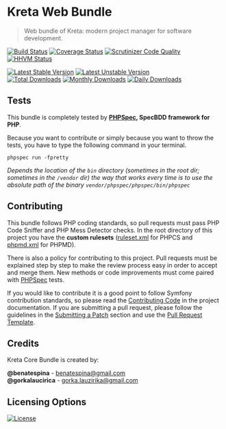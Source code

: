 # Kreta Web Bundle
> Web bundle of Kreta: modern project manager for software development.

[![Build Status](https://travis-ci.org/kreta-io/WebBundle.svg?branch=master)](https://travis-ci.org/kreta-io/WebBundle)
[![Coverage Status](https://img.shields.io/coveralls/kreta-io/WebBundle.svg)](https://coveralls.io/r/kreta-io/WebBundle)
[![Scrutinizer Code Quality](https://scrutinizer-ci.com/g/kreta-io/WebBundle/badges/quality-score.png?b=master)](https://scrutinizer-ci.com/g/kreta-io/WebBundle/?branch=master)
[![HHVM Status](http://hhvm.h4cc.de/badge/kreta/web-bundle.svg)](http://hhvm.h4cc.de/package/kreta/web-bundle)

[![Latest Stable Version](https://poser.pugx.org/kreta/web-bundle/v/stable.svg)](https://packagist.org/packages/kreta/web-bundle)
[![Latest Unstable Version](https://poser.pugx.org/kreta/web-bundle/v/unstable.svg)](https://packagist.org/packages/kreta/web-bundle)
&nbsp;&nbsp;&nbsp;&nbsp;&nbsp;&nbsp;&nbsp;&nbsp;&nbsp;&nbsp;
[![Total Downloads](https://poser.pugx.org/kreta/web-bundle/downloads.svg)](https://packagist.org/packages/kreta/web-bundle)
[![Monthly Downloads](https://poser.pugx.org/kreta/web-bundle/d/monthly.png)](https://packagist.org/packages/kreta/web-bundle)
[![Daily Downloads](https://poser.pugx.org/kreta/web-bundle/d/daily.png)](https://packagist.org/packages/kreta/web-bundle)

Tests
-----

This bundle is completely tested by **[PHPSpec][1], SpecBDD framework for PHP**.

Because you want to contribute or simply because you want to throw the tests, you have to type the following command
in your terminal.

    phpspec run -fpretty

*Depends the location of the `bin` directory (sometimes in the root dir; sometimes in the `/vendor` dir) the way that
works every time is to use the absolute path of the binary `vendor/phpspec/phpspec/bin/phpspec`*


Contributing
------------

This bundle follows PHP coding standards, so pull requests must pass PHP Code Sniffer and PHP Mess Detector
checks. In the root directory of this project you have the **custom rulesets** ([ruleset.xml]() for PHPCS and
[phpmd.xml]() for PHPMD).

There is also a policy for contributing to this project. Pull requests must
be explained step by step to make the review process easy in order to
accept and merge them. New methods or code improvements must come paired with [PHPSpec][1] tests.

If you would like to contribute it is a good point to follow Symfony contribution standards,
so please read the [Contributing Code][2] in the project
documentation. If you are submitting a pull request, please follow the guidelines
in the [Submitting a Patch][3] section and use the [Pull Request Template][4].

[1]: http://www.phpspec.net/
[2]: http://symfony.com/doc/current/contributing/code/index.html
[3]: http://symfony.com/doc/current/contributing/code/patches.html#check-list
[4]: http://symfony.com/doc/current/contributing/code/patches.html#make-a-pull-request

Credits
-------
Kreta Core Bundle is created by:
>
**@benatespina** - [benatespina@gmail.com](mailto:benatespina@gmail.com)<br/>
**@gorkalaucirica** - [gorka.lauzirika@gmail.com](mailto:gorka.lauzirika@gmail.com)

Licensing Options
-----------------
[![License](https://poser.pugx.org/kreta/web-bundle/license.svg)](https://github.com/kreta-io/kreta/blob/master/LICENSE.md)
